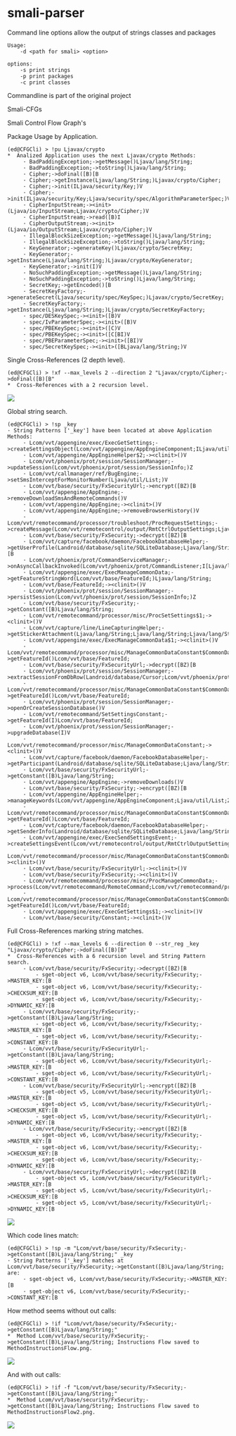 smali-parser
============

Command line options allow the output of strings classes and packages

    Usage:
        -d <path for smali> <option>
        
    options:
        -s print strings
        -p print packages
        -c print classes


Commandline is part of the original project

Smali-CFGs


Smali Control Flow Graph's

Package Usage by Application.

	(ed@CFGCli) > !pu Ljavax/crypto
	*  Analized Application uses the next Ljavax/crypto Methods:
		 · BadPaddingException;->getMessage()Ljava/lang/String;
		 · BadPaddingException;->toString()Ljava/lang/String;
		 · Cipher;->doFinal([B)[B
		 · Cipher;->getInstance(Ljava/lang/String;)Ljavax/crypto/Cipher;
		 · Cipher;->init(ILjava/security/Key;)V
		 · Cipher;->init(ILjava/security/Key;Ljava/security/spec/AlgorithmParameterSpec;)V
		 · CipherInputStream;-><init>(Ljava/io/InputStream;Ljavax/crypto/Cipher;)V
		 · CipherInputStream;->read([B)I
		 · CipherOutputStream;-><init>(Ljava/io/OutputStream;Ljavax/crypto/Cipher;)V
		 · IllegalBlockSizeException;->getMessage()Ljava/lang/String;
		 · IllegalBlockSizeException;->toString()Ljava/lang/String;
		 · KeyGenerator;->generateKey()Ljavax/crypto/SecretKey;
		 · KeyGenerator;->getInstance(Ljava/lang/String;)Ljavax/crypto/KeyGenerator;
		 · KeyGenerator;->init(I)V
		 · NoSuchPaddingException;->getMessage()Ljava/lang/String;
		 · NoSuchPaddingException;->toString()Ljava/lang/String;
		 · SecretKey;->getEncoded()[B
		 · SecretKeyFactory;->generateSecret(Ljava/security/spec/KeySpec;)Ljavax/crypto/SecretKey;
		 · SecretKeyFactory;->getInstance(Ljava/lang/String;)Ljavax/crypto/SecretKeyFactory;
		 · spec/DESKeySpec;-><init>([B)V
		 · spec/IvParameterSpec;-><init>([B)V
		 · spec/PBEKeySpec;-><init>([C)V
		 · spec/PBEKeySpec;-><init>([C[BI)V
		 · spec/PBEParameterSpec;-><init>([BI)V
		 · spec/SecretKeySpec;-><init>([BLjava/lang/String;)V

Single Cross-References (2 depth level).

	(ed@CFGCli) > !xf --max_levels 2 --direction 2 "Ljavax/crypto/Cipher;->doFinal([B)[B"
	*  Cross-References with a 2 recursion level.

![](https://raw.github.com/EugenioDelfa/Smali-CFGs/master/imgs/CrossReferences.png)


Global string search.

	(ed@CFGCli) > !sp _key
	· String Patterns ['_key'] have been located at above Application Methods:
		 · Lcom/vvt/appengine/exec/ExecGetSettings;->createSettingsObject(Lcom/vvt/appengine/AppEngineComponent;ILjava/util/List;)Lcom/vvt/remotecontrol/output/RmtCtrlOutputSettings;
		 · Lcom/vvt/appengine/AppEngineHelper$2;-><clinit>()V
		 · Lcom/vvt/phoenix/prot/session/SessionManager;->updateSession(Lcom/vvt/phoenix/prot/session/SessionInfo;)Z
		 · Lcom/vvt/callmanager/ref/BugEngine;->setSmsInterceptForMonitorNumber(Ljava/util/List;)V
		 · Lcom/vvt/base/security/FxSecurityUrl;->encrypt([BZ)[B
		 · Lcom/vvt/appengine/AppEngine;->removeDownloadSmsAndRemoteCommands()V
		 · Lcom/vvt/appengine/AppEngine;-><clinit>()V
		 · Lcom/vvt/appengine/AppEngine;->removeBrowserHistory()V
		 · Lcom/vvt/remotecommand/processor/troubleshoot/ProcRequestSettings;->createMessage(Lcom/vvt/remotecontrol/output/RmtCtrlOutputSettings;Ljava/util/List;ZZ)Ljava/lang/String;
		 · Lcom/vvt/base/security/FxSecurity;->decrypt([BZ)[B
		 · Lcom/vvt/capture/facebook/daemon/FacebookDatabaseHelper;->getUserProfile(Landroid/database/sqlite/SQLiteDatabase;Ljava/lang/String;)[B
		 · Lcom/vvt/phoenix/prot/CommandServiceManager;->onAsyncCallbackInvoked(Lcom/vvt/phoenix/prot/CommandListener;I[Ljava/lang/Object;)V
		 · Lcom/vvt/appengine/exec/ExecManageCommonData;->getFeatureStringWord(Lcom/vvt/base/FeatureId;)Ljava/lang/String;
		 · Lcom/vvt/base/FeatureId;-><clinit>()V
		 · Lcom/vvt/phoenix/prot/session/SessionManager;->persistSession(Lcom/vvt/phoenix/prot/session/SessionInfo;)Z
		 · Lcom/vvt/base/security/FxSecurity;->getConstant([B)Ljava/lang/String;
		 · Lcom/vvt/remotecommand/processor/misc/ProcSetSettings$1;-><clinit>()V
		 · Lcom/vvt/capture/line/LineCapturingHelper;->getStickerAttachment(Ljava/lang/String;Ljava/lang/String;Ljava/lang/String;)Ljava/util/ArrayList;
		 · Lcom/vvt/appengine/exec/ExecManageCommonData$1;-><clinit>()V
		 · Lcom/vvt/remotecommand/processor/misc/ManageCommonDataConstant$CommonData$7;->getFeatureId()Lcom/vvt/base/FeatureId;
		 · Lcom/vvt/base/security/FxSecurityUrl;->decrypt([BZ)[B
		 · Lcom/vvt/phoenix/prot/session/SessionManager;->extractSessionFromDbRow(Landroid/database/Cursor;Lcom/vvt/phoenix/prot/session/SessionInfo;)V
		 · Lcom/vvt/remotecommand/processor/misc/ManageCommonDataConstant$CommonData$6;->getFeatureId()Lcom/vvt/base/FeatureId;
		 · Lcom/vvt/phoenix/prot/session/SessionManager;->openOrCreateSessionDatabase()V
		 · Lcom/vvt/remotecommand/SetSettingsConstant;->getFeatureId(I)Lcom/vvt/base/FeatureId;
		 · Lcom/vvt/phoenix/prot/session/SessionManager;->upgradeDatabase(I)V
		 · Lcom/vvt/remotecommand/processor/misc/ManageCommonDataConstant;-><clinit>()V
		 · Lcom/vvt/capture/facebook/daemon/FacebookDatabaseHelper;->getParticipant(Landroid/database/sqlite/SQLiteDatabase;Ljava/lang/String;Ljava/lang/String;Lcom/vvt/im/events/info/OwnerInfo;)Ljava/util/List;
		 · Lcom/vvt/base/security/FxSecurityUrl;->getConstant([B)Ljava/lang/String;
		 · Lcom/vvt/appengine/AppEngine;->removeDownloads()V
		 · Lcom/vvt/base/security/FxSecurity;->encrypt([BZ)[B
		 · Lcom/vvt/appengine/AppEngineHelper;->manageKeywords(Lcom/vvt/appengine/AppEngineComponent;Ljava/util/List;Z)V
		 · Lcom/vvt/remotecommand/processor/misc/ManageCommonDataConstant$CommonData$8;->getFeatureId()Lcom/vvt/base/FeatureId;
		 · Lcom/vvt/capture/facebook/daemon/FacebookDatabaseHelper;->getSenderInfo(Landroid/database/sqlite/SQLiteDatabase;Ljava/lang/String;Ljava/lang/String;Ljava/lang/String;)Lcom/vvt/im/events/info/SenderInfo;
		 · Lcom/vvt/appengine/exec/ExecSendSettingsEvent;->createSettingsEvent(Lcom/vvt/remotecontrol/output/RmtCtrlOutputSettings;Ljava/util/List;)Lcom/vvt/events/FxSettingEvent;
		 · Lcom/vvt/remotecommand/processor/misc/ManageCommonDataConstant$CommonData;-><clinit>()V
		 · Lcom/vvt/base/security/FxSecurityUrl;-><clinit>()V
		 · Lcom/vvt/base/security/FxSecurity;-><clinit>()V
		 · Lcom/vvt/remotecommand/processor/misc/ProcManageCommonData;->process(Lcom/vvt/remotecommand/RemoteCommand;Lcom/vvt/remotecommand/processor/RemoteCommandListener;)V
		 · Lcom/vvt/remotecommand/processor/misc/ManageCommonDataConstant$CommonData$5;->getFeatureId()Lcom/vvt/base/FeatureId;
		 · Lcom/vvt/appengine/exec/ExecGetSettings$1;-><clinit>()V
		 · Lcom/vvt/base/security/Constant;-><clinit>()V

Full Cross-References marking string matches.

	(ed@CFGCli) > !xf --max_levels 6 --direction 0 --str_reg _key "Ljavax/crypto/Cipher;->doFinal([B)[B"
	*  Cross-References with a 6 recursion level and String Pattern search.
		 - Lcom/vvt/base/security/FxSecurity;->decrypt([BZ)[B
			 - sget-object v6, Lcom/vvt/base/security/FxSecurity;->MASTER_KEY:[B
			 - sget-object v6, Lcom/vvt/base/security/FxSecurity;->CHECKSUM_KEY:[B
			 - sget-object v6, Lcom/vvt/base/security/FxSecurity;->DYNAMIC_KEY:[B
		 - Lcom/vvt/base/security/FxSecurity;->getConstant([B)Ljava/lang/String;
			 - sget-object v6, Lcom/vvt/base/security/FxSecurity;->MASTER_KEY:[B
			 - sget-object v6, Lcom/vvt/base/security/FxSecurity;->CONSTANT_KEY:[B
		 - Lcom/vvt/base/security/FxSecurityUrl;->getConstant([B)Ljava/lang/String;
			 - sget-object v6, Lcom/vvt/base/security/FxSecurityUrl;->MASTER_KEY:[B
			 - sget-object v6, Lcom/vvt/base/security/FxSecurityUrl;->CONSTANT_KEY:[B
		 - Lcom/vvt/base/security/FxSecurityUrl;->encrypt([BZ)[B
			 - sget-object v5, Lcom/vvt/base/security/FxSecurityUrl;->MASTER_KEY:[B
			 - sget-object v5, Lcom/vvt/base/security/FxSecurityUrl;->CHECKSUM_KEY:[B
			 - sget-object v5, Lcom/vvt/base/security/FxSecurityUrl;->DYNAMIC_KEY:[B
		 - Lcom/vvt/base/security/FxSecurity;->encrypt([BZ)[B
			 - sget-object v6, Lcom/vvt/base/security/FxSecurity;->MASTER_KEY:[B
			 - sget-object v6, Lcom/vvt/base/security/FxSecurity;->CHECKSUM_KEY:[B
			 - sget-object v6, Lcom/vvt/base/security/FxSecurity;->DYNAMIC_KEY:[B
		 - Lcom/vvt/base/security/FxSecurityUrl;->decrypt([BZ)[B
			 - sget-object v5, Lcom/vvt/base/security/FxSecurityUrl;->MASTER_KEY:[B
			 - sget-object v5, Lcom/vvt/base/security/FxSecurityUrl;->CHECKSUM_KEY:[B
			 - sget-object v5, Lcom/vvt/base/security/FxSecurityUrl;->DYNAMIC_KEY:[B

![](https://raw.github.com/EugenioDelfa/Smali-CFGs/master/imgs/CrossReferencesWithPatterns.png)

Which code lines match:

	(ed@CFGCli) > !sp -m "Lcom/vvt/base/security/FxSecurity;->getConstant([B)Ljava/lang/String;" _key
	· String Patterns ['_key'] matches at Lcom/vvt/base/security/FxSecurity;->getConstant([B)Ljava/lang/String; are:
		 · sget-object v6, Lcom/vvt/base/security/FxSecurity;->MASTER_KEY:[B
		 · sget-object v6, Lcom/vvt/base/security/FxSecurity;->CONSTANT_KEY:[B


How method seems without out calls:

	(ed@CFGCli) > !if "Lcom/vvt/base/security/FxSecurity;->getConstant([B)Ljava/lang/String;"
	*  Method Lcom/vvt/base/security/FxSecurity;->getConstant([B)Ljava/lang/String; Instructions Flow saved to MethodInstructionsFlow.png.

![](https://raw.github.com/EugenioDelfa/Smali-CFGs/master/imgs/MethodInstructionsFlow_single.png)

And with out calls:

	(ed@CFGCli) > !if -f "Lcom/vvt/base/security/FxSecurity;->getConstant([B)Ljava/lang/String;"
	*  Method Lcom/vvt/base/security/FxSecurity;->getConstant([B)Ljava/lang/String; Instructions Flow saved to MethodInstructionsFlow2.png.

![](https://raw.github.com/EugenioDelfa/Smali-CFGs/master/imgs/MethodInstructionsFlow_full.png)
